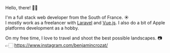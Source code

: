 Hello, there! 👋🏻

I'm a full stack web developer from the South of France. ☀️  
I mostly work as a freelancer with [Laravel](https://laravel.com) and [Vue.js](https://vuejs.org). I also do a bit of Apple platforms development as a hobby.

On my free time, I love to travel and shoot the best possible landscapes. 📷  
👉🏻 https://www.instagram.com/benjamincrozat/
